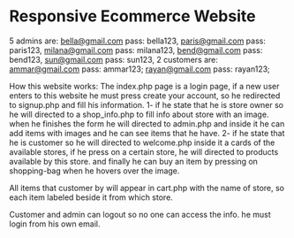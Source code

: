 # Responsive Ecommerce Website
5 admins are:
	bella@gmail.com   pass: bella123,
	paris@gmail.com    pass: paris123,
	milana@gmail.com   pass: milana123,
	bend@gmail.com     pass: bend123,
	sun@gmail.com      pass: sun123,
2 customers are:
	ammar@gmail.com    pass: ammar123;
	rayan@gmail.com    pass: rayan123;
	
How this website works:
The index.php page is a login page, if a new user enters to this website he must press create your account,
so he redirected to signup.php and fill his information.
1- if he state that he is store owner so he will directed to a shop_info.php to fill info about store with an image.
when he finishes the form he will directed to admin.php and inside it he can add items with images and he can see items that he have.
2- if he state that he is customer so he will directed to welcome.php inside it a cards of the available stores, if he press on a certain store,
he will directed to products available by this store. and finally he can buy an item by pressing on shopping-bag when he hovers over the image.

All items that customer by will appear in cart.php with the name of store, so each item labeled beside it from which store.


Customer and admin can logout so no one can access the info. he must login from his own email.


